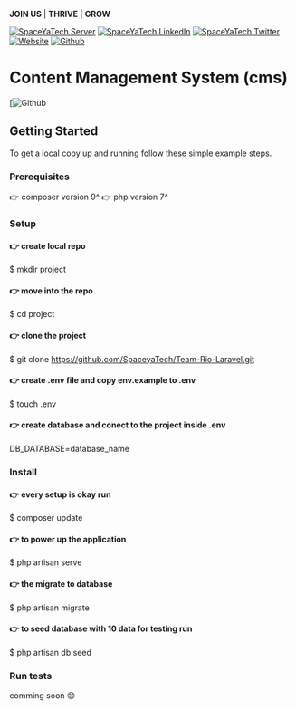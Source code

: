 **JOIN US** | **THRIVE** | **GROW**  

[![SpaceYaTech Server](https://dcbadge.vercel.app/api/server/wThVRr8NTN)](https://discord.gg/wThVRr8NTN)
[![SpaceYaTech LinkedIn](https://img.shields.io/badge/LinkedIn-0077B5?style=for-the-badge&logo=linkedin&logoColor=white)](https://ke.linkedin.com/company/spaceyatech)
[![SpaceYaTech Twitter](https://img.shields.io/badge/Twitter-1DA1F2?style=for-the-badge&logo=twitter&logoColor=white)](https://twitter.com/SpaceyaTech)
[![Website](https://img.shields.io/badge/website-07C160?style=for-the-badge&logoColor=white)](https://www.spaceyatech.com/#)
[![Github](https://img.shields.io/github/followers/SpaceyaTech.svg?style=social&label=Follow&maxAge=2592000)](https://github.com/SpaceyaTech/) 



# Content Management System (cms)

[![Github](https://github.com/SpaceyaTech/Team-Rio-Laravel/)


## Getting Started

<!-- **This is an example of how you may give instructions on setting up your project locally.**

**Modify this file to match your project, remove sections that don't apply. For example: delete the testing section if the currect project doesn't require testing.** -->


To get a local copy up and running follow these simple example steps.

### Prerequisites
👉 composer version 9^
👉 php version 7^

### Setup

#### 👉 create local repo
 $ mkdir project

#### 👉 move into the repo
$ cd project

#### 👉 clone the project
$ git clone https://github.com/SpaceyaTech/Team-Rio-Laravel.git

#### 👉 create .env file and copy env.example to .env
$ touch .env 

#### 👉 create database and conect to the project inside .env

DB_DATABASE=database_name


### Install
#### 👉 every setup is okay run
$ composer update

#### 👉 to power up the application
$ php  artisan serve

#### 👉 the migrate to database
$ php artisan migrate

#### 👉 to seed database with 10 data for testing run
$ php artisan db:seed

### Run tests
comming soon 😊
